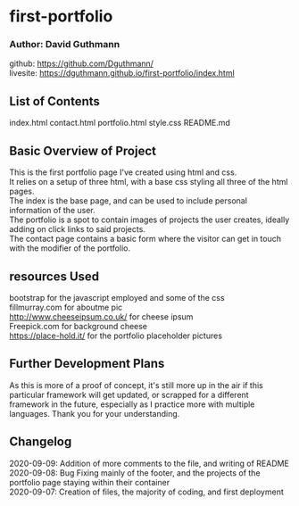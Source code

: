 # first-portfolio

### Author: David Guthmann

github: https://github.com/Dguthmann/  
livesite: https://dguthmann.github.io/first-portfolio/index.html

## List of Contents

index.html
contact.html
portfolio.html
style.css
README.md

## Basic Overview of Project

This is the first portfolio page I've created using html and css.  
It relies on a setup of three html, with a base css styling all three of the html pages.  
The index is the base page, and can be used to include personal information of the user.  
The portfolio is a spot to contain images of projects the user creates, ideally adding on click links to said projects.  
The contact page contains a basic form where the visitor can get in touch with the modifier of the portfolio.

## resources Used

bootstrap for the javascript employed and some of the css  
fillmurray.com for aboutme pic  
http://www.cheeseipsum.co.uk/ for cheese ipsum  
Freepick.com for background cheese  
https://place-hold.it/ for the portfolio placeholder pictures  


## Further Development Plans

As this is more of a proof of concept, it's still more up in the air if this particular framework will get updated, or scrapped for a different framework in the future, especially as I practice more with multiple languages.  Thank you for your understanding.


## Changelog

2020-09-09: Addition of more comments to the file, and writing of README  
2020-09-08: Bug Fixing mainly of the footer, and the projects of the portfolio page staying within their container  
2020-09-07: Creation of files, the majority of coding, and first deployment